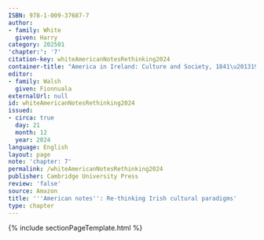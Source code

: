```yaml
---
ISBN: 978-1-009-37687-7
author:
- family: White
  given: Harry
category: 202501
'chapter:': '7'
citation-key: whiteAmericanNotesRethinking2024
container-title: "America in Ireland: Culture and Society, 1841\u20131925"
editor:
- family: Walsh
  given: Fionnuala
externalUrl: null
id: whiteAmericanNotesRethinking2024
issued:
- circa: true
  day: 21
  month: 12
  year: 2024
language: English
layout: page
note: 'chapter: 7'
permalink: /whiteAmericanNotesRethinking2024
publisher: Cambridge University Press
review: 'false'
source: Amazon
title: '''American notes'': Re-thinking Irish cultural paradigms'
type: chapter
---
```

{% include sectionPageTemplate.html %}